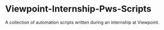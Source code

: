 # Viewpoint-Internship-Pws-Scripts

A collection of automation scripts written during an internship at Viewpoint.

